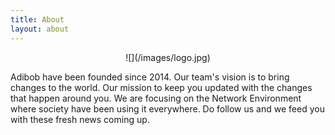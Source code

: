 ```yaml
---
title: About
layout: about
---
```


<center>
![](/images/logo.jpg)
</center>

Adibob have been founded since 2014. Our team's vision is to bring changes to the world. Our mission to keep you updated with the changes that happen around you. We are focusing on the Network Environment where society have been using it everywhere. Do follow us and we feed you with these fresh news coming up.
